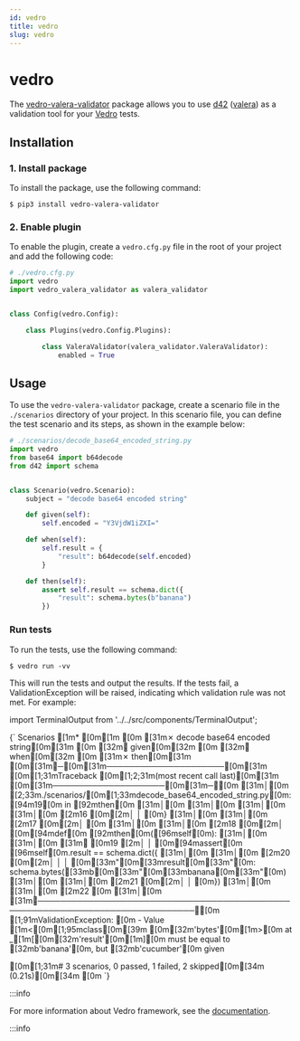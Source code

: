```yaml
---
id: vedro
title: vedro
slug: vedro
---
```

# vedro

The [vedro-valera-validator](https://pypi.org/project/vedro-valera-validator) package allows you to use [d42](https://pypi.org/project/d42/) ([valera](https://pypi.org/project/valera/)) as a validation tool for your [Vedro](https://pypi.org/project/vedro/) tests.

## Installation

### 1. Install package

To install the package, use the following command:

```shell
$ pip3 install vedro-valera-validator
```

### 2. Enable plugin

To enable the plugin, create a `vedro.cfg.py` file in the root of your project and add the following code:

```python
# ./vedro.cfg.py
import vedro
import vedro_valera_validator as valera_validator


class Config(vedro.Config):

    class Plugins(vedro.Config.Plugins):

        class ValeraValidator(valera_validator.ValeraValidator):
            enabled = True
```

## Usage

To use the `vedro-valera-validator` package, create a scenario file in the `./scenarios` directory of your project. In this scenario file, you can define the test scenario and its steps, as shown in the example below:

```python
# ./scenarios/decode_base64_encoded_string.py
import vedro
from base64 import b64decode
from d42 import schema


class Scenario(vedro.Scenario):
    subject = "decode base64 encoded string"

    def given(self):
        self.encoded = "Y3VjdW1iZXI="

    def when(self):
        self.result = {
            "result": b64decode(self.encoded)
        }

    def then(self):
        assert self.result == schema.dict({
            "result": schema.bytes(b"banana")
        })
```

### Run tests

To run the tests, use the following command:

```shell
$ vedro run -vv
```

This will run the tests and output the results. If the tests fail, a ValidationException will be raised, indicating which validation rule was not met. For example:

import TerminalOutput from '../../src/components/TerminalOutput';

<TerminalOutput>
{`
Scenarios
[1m* [0m[1m
[0m [31m✗ decode base64 encoded string[0m[31m
[0m   [32m✔ given[0m[32m
[0m   [32m✔ when[0m[32m
[0m   [31m✗ then[0m[31m
[0m[31m╭─[0m[31m─────────────────────[0m[31m [0m[1;31mTraceback [0m[1;2;31m(most recent call last)[0m[31m [0m[31m────────────────────[0m[31m─╮[0m
[31m│[0m [2;33m./scenarios/[0m[1;33mdecode_base64_encoded_string.py[0m:[94m19[0m in [92mthen[0m                       [31m│[0m
[31m│[0m                                                                              [31m│[0m
[31m│[0m   [2m16 [0m[2m│   │   [0m}                                                               [31m│[0m
[31m│[0m   [2m17 [0m[2m│   [0m                                                                    [31m│[0m
[31m│[0m   [2m18 [0m[2m│   [0m[94mdef[0m [92mthen[0m([96mself[0m):                                                     [31m│[0m
[31m│[0m [31m❱ [0m19 [2m│   │   [0m[94massert[0m [96mself[0m.result == schema.dict({                             [31m│[0m
[31m│[0m   [2m20 [0m[2m│   │   │   [0m[33m"[0m[33mresult[0m[33m"[0m: schema.bytes([33mb[0m[33m"[0m[33mbanana[0m[33m"[0m)                           [31m│[0m
[31m│[0m   [2m21 [0m[2m│   │   [0m})                                                              [31m│[0m
[31m│[0m   [2m22 [0m                                                                        [31m│[0m
[31m╰──────────────────────────────────────────────────────────────────────────────╯[0m
[1;91mValidationException: [0m
 - Value [1m<[0m[1;95mclass[0m[39m [0m[32m'bytes'[0m[1m>[0m at _[1m[[0m[32m'result'[0m[1m][0m must be equal to [32mb'banana'[0m, but [32mb'cucumber'[0m given
 
 
[0m[1;31m# 3 scenarios, 0 passed, 1 failed, 2 skipped[0m[34m (0.21s)[0m[34m
[0m
`}
</TerminalOutput>

:::info

For more information about Vedro framework, see the [documentation](https://vedro.io/).

:::info
